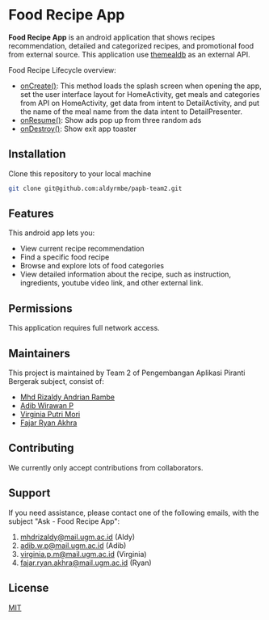 # Food Recipe App

**Food Recipe App** is an android application that shows recipes recommendation, detailed and categorized recipes, and promotional food from external source. This application use [themealdb](https://www.themealdb.com)
 as an external API.
 
Food Recipe Lifecycle overview:
* [onCreate()](https://developer.android.com/guide/components/activities/activity-lifecycle#oncreate): This method loads the splash screen when opening the app, set the user interface layout for HomeActivity, get meals and categories from API on HomeActivity, get data from intent to DetailActivity, and put the name of the meal name from the data intent to DetailPresenter.
* [onResume()](https://developer.android.com/guide/components/activities/activity-lifecycle#onresume): Show ads pop up from three random ads
* [onDestroy()](https://developer.android.com/reference/android/app/Activity#onDestroy()): Show exit app toaster

## Installation
Clone this repository to your local machine

```bash
git clone git@github.com:aldyrmbe/papb-team2.git
```

## Features
This android app lets you:
* View current recipe recommendation
* Find a specific food recipe
* Browse and explore lots of food categories 
* View detailed information about the recipe, such as instruction, ingredients, youtube video link, and other external link.
  
## Permissions
This application requires full network access.

## Maintainers
This project is maintained by Team 2 of Pengembangan Aplikasi Piranti Bergerak subject, consist of:
* [Mhd Rizaldy Andrian Rambe](https://github.com/aldyrmbe)
* [Adib Wirawan P](https://github.com/Siradrawanp)
* [Virginia Putri Mori](https://github.com/virginiaritonga)
* [Fajar Ryan Akhra](https://github.com/ryanakhra2)

## Contributing
We currently only accept contributions from collaborators.

## Support
If you need assistance, please contact one of the following emails, with the subject "Ask - Food Recipe App":
1. mhdrizaldy@mail.ugm.ac.id (Aldy)
2. adib.w.p@mail.ugm.ac.id (Adib)
3. virginia.p.m@mail.ugm.ac.id (Virginia)
4. fajar.ryan.akhra@mail.ugm.ac.id (Ryan)

## License
[MIT](https://choosealicense.com/licenses/mit/)
